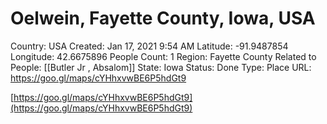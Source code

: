 # Oelwein, Fayette County, Iowa, USA

Country: USA
Created: Jan 17, 2021 9:54 AM
Latitude: -91.9487854
Longitude: 42.6675896
People Count: 1
Region: Fayette County
Related to People: [[Butler Jr , Absalom]]
State: Iowa
Status: Done
Type: Place
URL: https://goo.gl/maps/cYHhxvwBE6P5hdGt9

[https://goo.gl/maps/cYHhxvwBE6P5hdGt9](https://goo.gl/maps/cYHhxvwBE6P5hdGt9)